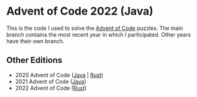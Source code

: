 # Advent of Code 2022 (Java)

This is the code I used to solve the
[Advent of Code](https://adventofcode.com/2022) puzzles. The main branch
contains the most recent year in which I participated. Other years have
their own branch.

## Other Editions

* 2020 Advent of Code ([Java](https://github.com/l0s/advent-of-code-java/tree/2020) | [Rust](https://github.com/l0s/advent-of-code-rust/releases/tag/y2020))
* 2021 Advent of Code ([Java](https://github.com/l0s/advent-of-code-java/releases/tag/2021))
* 2022 Advent of Code ([Rust](https://github.com/l0s/advent-of-code-rust))